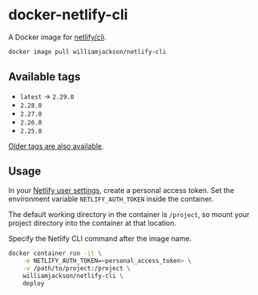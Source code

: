 # docker-netlify-cli

A Docker image for [netlify/cli][a].

[a]: https://github.com/netlify/cli

```sh
docker image pull williamjackson/netlify-cli
```

## Available tags

*   `latest` &rarr; `2.29.0`
*   `2.28.0`
*   `2.27.0`
*   `2.26.0`
*   `2.25.0`

[Older tags are also available][b].

[b]: https://hub.docker.com/r/williamjackson/netlify-cli/tags

## Usage

In your [Netlify user settings][c], create a personal access token. Set the environment variable `NETLIFY_AUTH_TOKEN`
inside the container.

[c]: https://app.netlify.com/user/applications

The default working directory in the container is `/project`, so mount your project directory into the container at that
location.

Specify the Netlify CLI command after the image name.

```sh
docker container run -it \
    -e NETLIFY_AUTH_TOKEN=<personal_access_token> \
    -v /path/to/project:/project \
    williamjackson/netlify-cli \
    deploy
```
